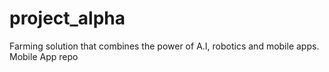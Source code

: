 # project_alpha
Farming solution that combines the power of A.I, robotics and mobile apps. Mobile App repo

